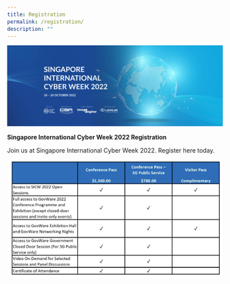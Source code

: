 ```yaml
---
title: Registration
permalink: /registration/
description: ""
---
```

![](/images/SICW%20Website%20banner.jpg)

**Singapore International Cyber Week 2022 Registration**

Join us at Singapore International Cyber Week 2022. Register here today. <a href="https://www.gevme.com/sicw-govware2022" target="_blank"></a>

![](/images/2022%20SICW%20Passes.jpg)